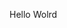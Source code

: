 Hello Wolrd









































































































































































































































































































































































































































































































































































































































































































































































































































































































































































































































































































































































































































































































































































































































































































































































































































































































































































































































































































































































































































































































































































































































































































































































































































































































































































































































































































































































































































































































































































































































































































































































































































































































































































































































































































































































































































































































































































































































































































































































































































































































































































































































































































































































































































































































































































































































































































































































































































































































































































































































